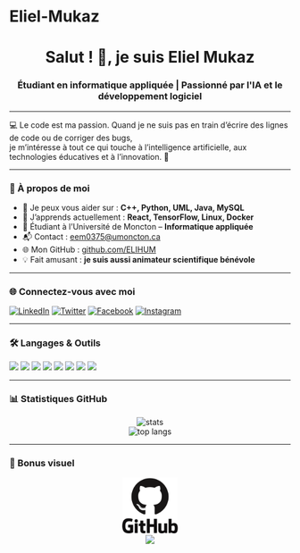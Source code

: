 # Eliel-Mukaz
<h1 align="center">Salut ! 👋, je suis Eliel Mukaz</h1>
<h3 align="center">Étudiant en informatique appliquée | Passionné par l'IA et le développement logiciel</h3>

---

💻 Le code est ma passion. Quand je ne suis pas en train d’écrire des lignes de code ou de corriger des bugs,  
je m’intéresse à tout ce qui touche à l’intelligence artificielle, aux technologies éducatives et à l’innovation. 🚀

---

### 📌 À propos de moi

- 🔧 Je peux vous aider sur : **C++, Python, UML, Java, MySQL**
- 🌱 J’apprends actuellement : **React, TensorFlow, Linux, Docker**
- 💼 Étudiant à l’Université de Moncton – **Informatique appliquée**
- 📬 Contact : eem0375@umoncton.ca
- 🌐 Mon GitHub : [github.com/ELIHUM](https://github.com/ELIHUM)
- 💡 Fait amusant : **je suis aussi animateur scientifique bénévole**

---

### 🌐 Connectez-vous avec moi

[![LinkedIn](https://img.shields.io/badge/-LinkedIn-0077B5?style=for-the-badge&logo=linkedin&logoColor=white)](https://linkedin.com/in/ton-lien)
[![Twitter](https://img.shields.io/badge/-Twitter-1DA1F2?style=for-the-badge&logo=twitter&logoColor=white)](https://twitter.com/)
[![Facebook](https://img.shields.io/badge/-Facebook-1877F2?style=for-the-badge&logo=facebook&logoColor=white)](https://facebook.com/)
[![Instagram](https://img.shields.io/badge/-Instagram-E4405F?style=for-the-badge&logo=instagram&logoColor=white)](https://instagram.com/)

---

### 🛠️ Langages & Outils

<p align="left">
  <img src="https://cdn.jsdelivr.net/gh/devicons/devicon/icons/python/python-original.svg" width="40" />
  <img src="https://cdn.jsdelivr.net/gh/devicons/devicon/icons/cplusplus/cplusplus-original.svg" width="40" />
  <img src="https://cdn.jsdelivr.net/gh/devicons/devicon/icons/java/java-original.svg" width="40" />
  <img src="https://cdn.jsdelivr.net/gh/devicons/devicon/icons/mysql/mysql-original.svg" width="40" />
  <img src="https://cdn.jsdelivr.net/gh/devicons/devicon/icons/javascript/javascript-original.svg" width="40" />
  <img src="https://cdn.jsdelivr.net/gh/devicons/devicon/icons/react/react-original.svg" width="40" />
  <img src="https://cdn.jsdelivr.net/gh/devicons/devicon/icons/linux/linux-original.svg" width="40" />
  <img src="https://cdn.jsdelivr.net/gh/devicons/devicon/icons/docker/docker-original.svg" width="40" />
</p>

---

### 📊 Statistiques GitHub

<p align="center">
  <img src="https://github-readme-stats.vercel.app/api?username=ELIHUM&show_icons=true&theme=tokyonight" alt="stats" />
  <br/>
  <img src="https://github-readme-stats.vercel.app/api/top-langs/?username=ELIHUM&layout=compact&theme=tokyonight" alt="top langs" />
</p>

---

### 🎨 Bonus visuel

<p align="center">
  <img src="https://raw.githubusercontent.com/devicons/devicon/master/icons/github/github-original-wordmark.svg" width="100" />
  <br/>
  <img src="https://cdn.dribbble.com/users/1162077/screenshots/3848914/media/7ed7d5ca074b48b328150e5a231e8d1b.gif" width="400"/>
</p>
